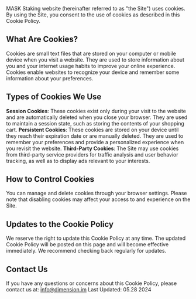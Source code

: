 MASK Staking website (hereinafter referred to as "the Site") uses cookies. By using the Site, you consent to the use of cookies as described in this Cookie Policy.

## What Are Cookies?

Cookies are small text files that are stored on your computer or mobile device when you visit a website. They are used to store information about you and your internet usage habits to improve your online experience. Cookies enable websites to recognize your device and remember some information about your preferences.

## Types of Cookies We Use

**Session Cookies**: These cookies exist only during your visit to the website and are automatically deleted when you close your browser. They are used to maintain a session state, such as storing the contents of your shopping cart.
**Persistent Cookies**: These cookies are stored on your device until they reach their expiration date or are manually deleted. They are used to remember your preferences and provide a personalized experience when you revisit the website.
**Third-Party Cookies**: The Site may use cookies from third-party service providers for traffic analysis and user behavior tracking, as well as to display ads relevant to your interests.

## How to Control Cookies

You can manage and delete cookies through your browser settings. Please note that disabling cookies may affect your access to and experience on the Site.

## Updates to the Cookie Policy

We reserve the right to update this Cookie Policy at any time. The updated Cookie Policy will be posted on this page and will become effective immediately. We recommend checking back regularly for updates.

## Contact Us

If you have any questions or concerns about this Cookie Policy, please contact us at:
[info@dimension.im](mailto:info@dimension.im)
Last Updated: 05.28 2024
